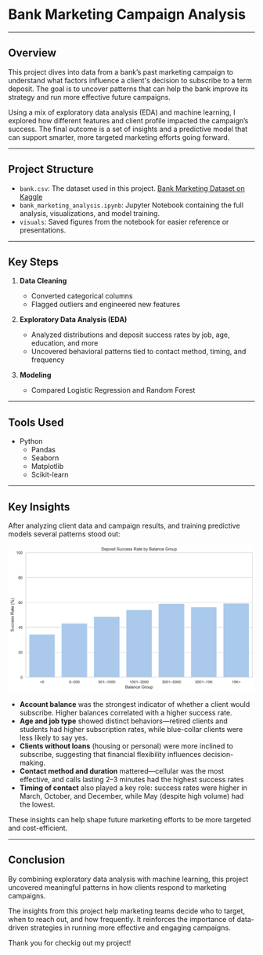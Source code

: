 # Bank Marketing Campaign Analysis
---

## Overview
This project dives into data from a bank’s past marketing campaign to understand what factors influence a client's decision to subscribe to a term deposit. The goal is to uncover patterns that can help the bank improve its strategy and run more effective future campaigns.

Using a mix of exploratory data analysis (EDA) and machine learning, I explored how different features and client profile impacted the campaign’s success. The final outcome is a set of insights and a predictive model that can support smarter, more targeted marketing efforts going forward.

---

## Project Structure

- `bank.csv`: The dataset used in this project. [Bank Marketing Dataset on Kaggle](https://www.kaggle.com/datasets/janiobachmann/bank-marketing-dataset)
- `bank_marketing_analysis.ipynb`: Jupyter Notebook containing the full analysis, visualizations, and model training.
- `visuals`: Saved figures from the notebook for easier reference or presentations.

---

## Key Steps

1. **Data Cleaning**  
   - Converted categorical columns  
   - Flagged outliers and engineered new features

2. **Exploratory Data Analysis (EDA)**  
   - Analyzed distributions and deposit success rates by job, age, education, and more  
   - Uncovered behavioral patterns tied to contact method, timing, and frequency

3. **Modeling**  
   - Compared Logistic Regression and Random Forest

---

## Tools Used

- Python
    * Pandas
    * Seaborn
    * Matplotlib
    * Scikit-learn
      
---

## Key Insights
After analyzing client data and campaign results, and training predictive models several patterns stood out:

![deposit_success_rate_by_balance_group](visuals/deposit_success_rate_by_balance_group.png)

- **Account balance** was the strongest indicator of whether a client would subscribe. Higher balances correlated with a higher success rate.
- **Age and job type** showed distinct behaviors—retired clients and students had higher subscription rates, while blue-collar clients were less likely to say yes.
- **Clients without loans** (housing or personal) were more inclined to subscribe, suggesting that financial flexibility influences decision-making.
- **Contact method and duration** mattered—cellular was the most effective, and calls lasting 2–3 minutes had the highest success rates
- **Timing of contact** also played a key role: success rates were higher in March, October, and December, while May (despite high volume) had the lowest.

These insights can help shape future marketing efforts to be more targeted and cost-efficient.

---

## Conclusion

By combining exploratory data analysis with machine learning, this project uncovered meaningful patterns in how clients respond to marketing campaigns. 

The insights from this project help marketing teams decide who to target, when to reach out, and how frequently. It reinforces the importance of data-driven strategies in running more effective and engaging campaigns.

Thank you for checkig out my project!

